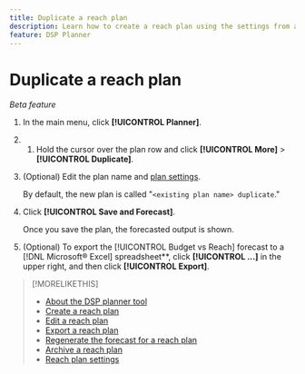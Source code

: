 ```yaml
---
title: Duplicate a reach plan
description: Learn how to create a reach plan using the settings from an existing plan.
feature: DSP Planner
---
```

# Duplicate a reach plan

*Beta feature*

1. In the main menu, click **[!UICONTROL Planner]**.

1. 1. Hold the cursor over the plan row and click **[!UICONTROL More]** > **[!UICONTROL Duplicate]**.

1. (Optional) Edit the plan name and [plan settings](planner-settings.md).

    By default, the new plan is called "`<existing plan name> duplicate`."

1. Click **[!UICONTROL Save and Forecast]**.

    Once you save the plan, the forecasted output is shown.

1. (Optional) To export the [!UICONTROL Budget vs Reach] forecast to a [!DNL Microsoft® Excel] spreadsheet**, click **[!UICONTROL ...]** in the upper right, and then click **[!UICONTROL Export]**. 

>[!MORELIKETHIS]
>
>* [About the DSP planner tool](planner-about.md)
>* [Create a reach plan](planner-create.md)
>* [Edit a reach plan](planner-edit.md)
>* [Export a reach plan](planner-export.md)
>* [Regenerate the forecast for a reach plan](planner-forecast.md)
>* [Archive a reach plan](planner-archive.md)
>* [Reach plan settings](planner-settings.md)

